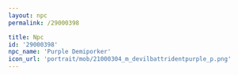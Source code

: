 ```yaml
---
layout: npc
permalink: /29000398

title: Npc
id: '29000398'
npc_name: 'Purple Demiporker'
icon_url: 'portrait/mob/21000304_m_devilbattridentpurple_p.png'
---
```

